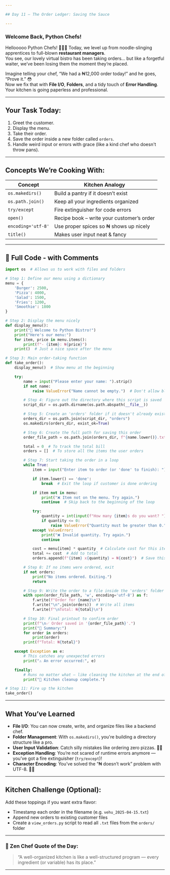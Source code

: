 ```yaml
---

## Day 11 – The Order Ledger: Saving the Sauce

---
```


### Welcome Back, Python Chefs!

Hellooooo Python Chefs! 🚀🚀🚀
Today, we level up from noodle-slinging apprentices to full-blown **restaurant managers**.  
You see, our lovely virtual bistro has been taking orders... but like a forgetful waiter, we’ve been losing them the moment they’re placed.

Imagine telling your chef, “We had a ₦12,000 order today!” and he goes, “Prove it.” 😳  
Now we fix that with **File I/O**, **Folders**, and a tidy touch of **Error Handling**.  
Your kitchen is going paperless and professional.

---

## Your Task Today:
1. Greet the customer.
2. Display the menu.
3. Take their order.
4. Save the order inside a new folder called `orders`.
5. Handle weird input or errors with grace (like a kind chef who doesn't throw pans).

---

## Concepts We’re Cooking With:

| Concept             | Kitchen Analogy                            |
|---------------------|---------------------------------------------|
| `os.makedirs()`     | Build a pantry if it doesn’t exist          |
| `os.path.join()`    | Keep all your ingredients organized         |
| `try/except`        | Fire extinguisher for code errors           |
| `open()`            | Recipe book – write your customer’s order   |
| `encoding='utf-8'`  | Use proper spices so ₦ shows up nicely      |
| `title()`           | Makes user input neat & fancy               |

---

## 🧾 Full Code - with Comments

```python
import os  # Allows us to work with files and folders

# Step 1: Define our menu using a dictionary
menu = {
    'Burger': 2500,
    'Pizza': 4000,
    'Salad': 1500,
    'Fries': 1200,
    'Smoothie': 1800
}

# Step 2: Display the menu nicely
def display_menu():
    print("🍔 Welcome to Python Bistro!")
    print("Here's our menu:")
    for item, price in menu.items():
        print(f"- {item}: ₦{price}")
    print()  # Just a nice space after the menu

# Step 3: Main order-taking function
def take_order():
    display_menu()  # Show menu at the beginning

    try:
        name = input("Please enter your name: ").strip()
        if not name:
            raise ValueError("Name cannot be empty.")  # Don't allow blank names

        # Step 4: Figure out the directory where this script is saved
        script_dir = os.path.dirname(os.path.abspath(__file__))

        # Step 5: Create an 'orders' folder if it doesn't already exist
        orders_dir = os.path.join(script_dir, "orders")
        os.makedirs(orders_dir, exist_ok=True)

        # Step 6: Create the full path for saving this order
        order_file_path = os.path.join(orders_dir, f"{name.lower()}.txt")

        total = 0  # To track the total bill
        orders = []  # To store all the items the user orders

        # Step 7: Start taking the order in a loop
        while True:
            item = input("Enter item to order (or 'done' to finish): ").title()

            if item.lower() == 'done':
                break  # Exit the loop if customer is done ordering

            if item not in menu:
                print("❌ Item not on the menu. Try again.")
                continue  # Skip back to the beginning of the loop

            try:
                quantity = int(input(f"How many {item}s do you want? "))
                if quantity <= 0:
                    raise ValueError("Quantity must be greater than 0.")
            except ValueError:
                print("❌ Invalid quantity. Try again.")
                continue

            cost = menu[item] * quantity  # Calculate cost for this item
            total += cost  # Add to total
            orders.append(f"{item} x{quantity} = ₦{cost}")  # Save this line

        # Step 8: If no items were ordered, exit
        if not orders:
            print("No items ordered. Exiting.")
            return

        # Step 9: Write the order to a file inside the 'orders' folder
        with open(order_file_path, 'w', encoding='utf-8') as f:
            f.write(f"Order for {name}\n")
            f.write("\n".join(orders))  # Write all items
            f.write(f"\nTotal: ₦{total}\n")

        # Step 10: Final printout to confirm order
        print(f"\n✅ Order saved in '{order_file_path}'.")
        print("🧾 Summary:")
        for order in orders:
            print(order)
        print(f"Total: ₦{total}")

    except Exception as e:
        # This catches any unexpected errors
        print("⚠️ An error occurred:", e)

    finally:
        # Runs no matter what — like cleaning the kitchen at the end of the night
        print("🧹 Kitchen cleanup complete.")

# Step 11: Fire up the kitchen
take_order()
```

---

## What You’ve Learned

- **File I/O**: You can now create, write, and organize files like a backend chef.
- **Folder Management**: With `os.makedirs()`, you're building a directory structure like a pro.
- **User Input Validation**: Catch silly mistakes like ordering zero pizzas. 🍕🚫
- **Exception Handling**: You’re not scared of runtime errors anymore — you’ve got a fire extinguisher (`try/except`)!
- **Character Encoding**: You’ve solved the “₦ doesn’t work” problem with UTF-8. 🧠✅

---

## Kitchen Challenge (Optional):
Add these toppings if you want extra flavor:
- Timestamp each order in the filename (e.g. `vehu_2025-04-15.txt`)
- Append new orders to existing customer files
- Create a `view_orders.py` script to read all `.txt` files from the `orders/` folder

---

### 🧠 Zen Chef Quote of the Day:
> “A well-organized kitchen is like a well-structured program — every ingredient (or variable) has its place.”

---